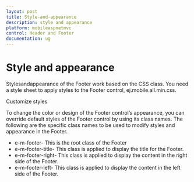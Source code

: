 ```yaml
---
layout: post
title: Style-and-appearance
description: style and appearance
platform: mobileaspnetmvc
control: Header and Footer
documentation: ug
---
```


# Style and appearance

Stylesandappearance of the Footer work based on the CSS class. You need a style sheet to apply styles to the Footer control, ej.mobile.all.min.css.

Customize styles

To change the color or design of the Footer control’s appearance, you can override default styles of the Footer control by using its class names. The following are the specific class names to be used to modify styles and appearance in the Footer.

* e-m-footer- This is the root class of the Footer
* e-m-footer-title- This class is applied to display the title for the Footer.
* e-m-footer-right- This class is applied to display the content in the right side of the Footer.
* e-m-footer-left- This class is applied to display the content in the left side of the Footer.



